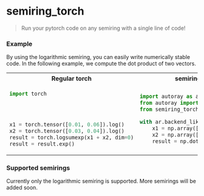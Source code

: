 # semiring_torch

> Run your pytorch code on any semiring with a single line of code!


### Example

By using the logarithmic semiring, you can easily write numerically stable code. 
In the following example, we compute the dot product of two vectors.

<table>
<tr>
<th>Regular torch</th>
<th>semiring_torch</th>
</tr>
<tr>
<td>

```python
import torch




x1 = torch.tensor([0.01, 0.06]).log()
x2 = torch.tensor([0.03, 0.04]).log()
result = torch.logsumexp(x1 + x2, dim=0)
result = result.exp()
```
</td>
<td>

```python
import autoray as ar
from autoray import numpy as np
from semiring_torch import *

with ar.backend_like('log_semiring'):
    x1 = np.array([0.01, 0.06])
    x2 = np.array([0.03, 0.04])
    result = np.dot(x1, x2)

```

</td>
</tr>
</table>

### Supported semirings
Currently only the logarithmic semiring is supported. More semirings will be added soon.